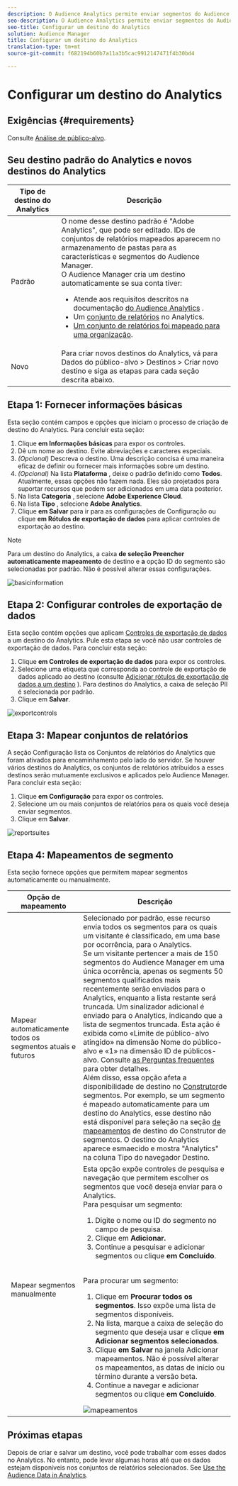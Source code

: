 ```yaml
---
description: O Audience Analytics permite enviar segmentos do Audience Manager para o Analytics. Para usar esse recurso, crie um destino do Analytics e mapeie os segmentos a ele no Audience Manager.
seo-description: O Audience Analytics permite enviar segmentos do Audience Manager para o Analytics. Para usar esse recurso, crie um destino do Analytics e mapeie os segmentos a ele no Audience Manager.
seo-title: Configurar um destino do Analytics
solution: Audience Manager
title: Configurar um destino do Analytics
translation-type: tm+mt
source-git-commit: f682194b60b7a11a3b5cac9912147471f4b30bd4

---
```



# Configurar um destino do Analytics

## Exigências {#requirements}

Consulte [Análise de público-alvo](https://marketing.adobe.com/resources/help/en_US/analytics/audiences/).

## Seu destino padrão do Analytics e novos destinos do Analytics

| Tipo de destino do Analytics | Descrição |
|---|---|
| Padrão | O nome desse destino padrão é "Adobe Analytics", que pode ser editado. IDs de conjuntos de relatórios mapeados aparecem no armazenamento de pastas para as características e segmentos do Audience Manager. <br>O Audience Manager cria um destino automaticamente se sua conta tiver: <br> <ul><li>Atende aos requisitos descritos na documentação [do Audience Analytics](https://marketing.adobe.com/resources/help/en_US/analytics/audiences/) .</li><li>Um [conjunto de relatórios](https://marketing.adobe.com/resources/help/en_US/sc/implement/ref-reports-report-suites.html) no Analytics.</li><li>[Um conjunto de relatórios foi mapeado para uma organização](https://marketing.adobe.com/resources/help/en_US/mcloud/report-suite-mapping.html).</li></ul> |
| Novo | Para criar novos destinos do Analytics, vá para Dados do público-alvo &gt; Destinos &gt; Criar novo destino e siga as etapas para cada seção descrita abaixo. |

## Etapa 1: Fornecer informações básicas

Esta seção contém campos e opções que iniciam o processo de criação de destino do Analytics. Para concluir esta seção:

1. Clique **em Informações básicas** para expor os controles.
1. Dê um nome ao destino. Evite abreviações e caracteres especiais.
1. *(Opcional)* Descreva o destino. Uma descrição concisa é uma maneira eficaz de definir ou fornecer mais informações sobre um destino.
1. *(Opcional)* Na lista **Plataforma** , deixe o padrão definido como **Todos**. Atualmente, essas opções não fazem nada. Eles são projetados para suportar recursos que podem ser adicionados em uma data posterior.
1. Na lista **Categoria** , selecione **Adobe Experience Cloud**.
1. Na lista **Tipo** , selecione **Adobe Analytics**.
1. Clique **em Salvar** para ir para as configurações de Configuração ou clique **em Rótulos de exportação de dados** para aplicar controles de exportação ao destino.

>[!NOTE]
>
>Para um destino do Analytics, a caixa **de seleção Preencher automaticamente mapeamento** de destino e **a** opção ID do segmento são selecionadas por padrão. Não é possível alterar essas configurações.

![basicinformation](assets/basicinformation.png)

## Etapa 2: Configurar controles de exportação de dados

Esta seção contém opções que aplicam [Controles de exportação de dados](/help/using/features/data-export-controls.md) a um destino do Analytics. Pule esta etapa se você não usar controles de exportação de dados. Para concluir esta seção:

1. Clique **em Controles de exportação de dados** para expor os controles.
1. Selecione uma etiqueta que corresponda ao controle de exportação de dados aplicado ao destino (consulte [Adicionar rótulos de exportação de dados a um destino](/help/using/features/destinations/add-data-export-labels.md) ). Para destinos do Analytics, a caixa de seleção PII é selecionada por padrão.
1. Clique em **Salvar**.

![exportcontrols](assets/exportControls.png)

## Etapa 3: Mapear conjuntos de relatórios

A seção Configuração lista os Conjuntos de relatórios do Analytics que foram ativados para encaminhamento pelo lado do servidor. Se houver vários destinos do Analytics, os conjuntos de relatórios atribuídos a esses destinos serão mutuamente exclusivos e aplicados pelo Audience Manager. Para concluir esta seção:

1. Clique **em Configuração** para expor os controles.
1. Selecione um ou mais conjuntos de relatórios para os quais você deseja enviar segmentos.
1. Clique em **Salvar**.

![reportsuites](assets/reportSuites.png)

## Etapa 4: Mapeamentos de segmento

Esta seção fornece opções que permitem mapear segmentos automaticamente ou manualmente.

| Opção de mapeamento | Descrição |
|---|---|
| Mapear automaticamente todos os segmentos atuais e futuros | Selecionado por padrão, esse recurso envia todos os segmentos para os quais um visitante é classificado, em uma base por ocorrência, para o Analytics. <br>Se um visitante pertencer a mais de 150 segmentos do Audience Manager em uma única ocorrência, apenas os segments 50 segmentos qualificados mais recentemente serão enviados para o Analytics, enquanto a lista restante será truncada. Um sinalizador adicional é enviado para o Analytics, indicando que a lista de segmentos truncada. Esta ação é exibida como «Limite de público-alvo atingido» na dimensão Nome do público-alvo e «1» na dimensão ID de públicos-alvo. Consulte [as Perguntas frequentes](https://marketing.adobe.com/resources/help/en_US/analytics/audiences/mc-audiences-faqs.html) para obter detalhes. <br>Além disso, essa opção afeta a disponibilidade de destino no [Construtor](/help/using/features/segments/segment-builder.md)de segmentos. Por exemplo, se um segmento é mapeado automaticamente para um destino do Analytics, esse destino não está disponível para seleção na seção [de mapeamentos](/help/using/features/segments/segment-builder.md#segment-builder-controls-destinations) de destino do Construtor de segmentos. O destino do Analytics aparece esmaecido e mostra "Analytics" na coluna Tipo do navegador Destino. |
| Mapear segmentos manualmente | Esta opção expõe controles de pesquisa e navegação que permitem escolher os segmentos que você deseja enviar para o Analytics. <br>Para pesquisar um segmento: <br> <ol><li>Digite o nome ou ID do segmento no campo de pesquisa.</li><li>Clique em <b>Adicionar.</b></li><li>Continue a pesquisar e adicionar segmentos ou clique <b>em Concluído</b>.</li></ol><br>Para procurar um segmento: <ol><li>Clique em <b>Procurar todos os segmentos</b>. Isso expõe uma lista de segmentos disponíveis.</li><li>Na lista, marque a caixa de seleção do segmento que deseja usar e clique <b>em Adicionar segmentos selecionados</b>.</li><li>Clique <b>em Salvar</b> na janela Adicionar mapeamentos. Não é possível alterar os mapeamentos, as datas de início ou término durante a versão beta.</li><li>Continue a navegar e adicionar segmentos ou clique <b>em Concluído</b>.</li></ol> ![mapeamentos](assets/mapSegments.png) |

## Próximas etapas

Depois de criar e salvar um destino, você pode trabalhar com esses dados no Analytics. No entanto, pode levar algumas horas até que os dados estejam disponíveis nos conjuntos de relatórios selecionados. See [Use the Audience Data in Analytics](https://marketing.adobe.com/resources/help/en_US/analytics/audiences/use-audience-data-analytics.html).
